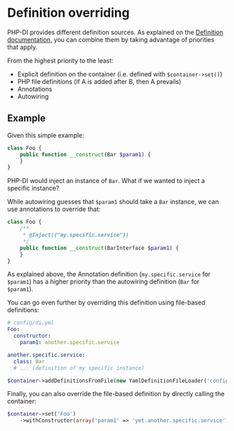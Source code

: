 # Definition overriding

PHP-DI provides different definition sources. As explained on the [Definition documentation](documentation.md),
you can combine them by taking advantage of priorities that apply.

From the highest priority to the least:

- Explicit definition on the container (i.e. defined with `$container->set()`)
- PHP file definitions (if A is added after B, then A prevails)
- Annotations
- Autowiring

## Example

Given this simple example:

```php
class Foo {
    public function __construct(Bar $param1) {
    }
}
```

PHP-DI would inject an instance of `Bar`. What if we wanted to inject a specific instance?

While autowiring guesses that `$param1` should take a `Bar` instance, we can use annotations to override that:

```php
class Foo {
    /**
     * @Inject({"my.specific.service"})
     */
    public function __construct(BarInterface $param1) {
    }
}
```

As explained above, the Annotation definition (`my.specific.service` for `$param1`) has a higher priority
than the autowiring definition (`Bar` for `$param1`).

You can go even further by overriding this definition using file-based definitions:

```yaml
# config/di.yml
Foo:
  constructor:
    param1: another.specific.service

another.specific.service:
  class: Bar
  # ... (definition of my specific instance)
```

```php
$container->addDefinitionsFromFile(new YamlDefinitionFileLoader('config/di.yml'));
```

Finally, you can also override the file-based definition by directly calling the container:

```php
$container->set('Foo')
    ->withConstructor(array('param1' => 'yet.another.specific.service'));
```
